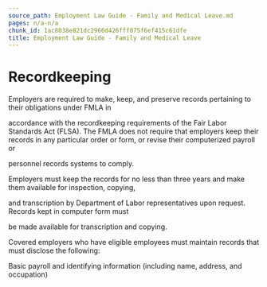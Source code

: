 ```yaml
---
source_path: Employment Law Guide - Family and Medical Leave.md
pages: n/a-n/a
chunk_id: 1ac8038e821dc2966d426fff075f6ef415c61dfe
title: Employment Law Guide - Family and Medical Leave
---
```

# Recordkeeping

Employers are required to make, keep, and preserve records pertaining to their obligations under FMLA in

accordance with the recordkeeping requirements of the Fair Labor Standards Act (FLSA). The FMLA does not require that employers keep their records in any particular order or form, or revise their computerized payroll or

personnel records systems to comply.

Employers must keep the records for no less than three years and make them available for inspection, copying,

and transcription by Department of Labor representatives upon request. Records kept in computer form must

be made available for transcription and copying.

Covered employers who have eligible employees must maintain records that must disclose the following:

Basic payroll and identifying information (including name, address, and occupation)
